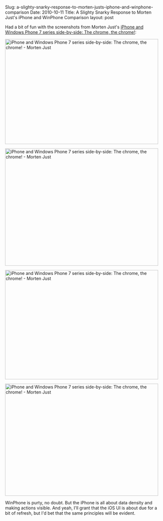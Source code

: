 Slug: a-slighty-snarky-response-to-morten-justs-iphone-and-winphone-comparison
Date: 2010-10-11
Title: A Slighty Snarky Response to Morten Just's iPhone and WinPhone Comparison
layout: post


Had a bit of fun with the screenshots from Morten Just's [iPhone and Windows Phone 7 series side-by-side: The chrome, the chrome!](http://mortenjust.com/2010/02/17/iphone-and-windows-phone-7-series-side-by-side-the-chrome-the-chrome/):

<a href="http://www.flickr.com/photos/redmonk/5072145100/" title="iPhone and Windows Phone 7 series side-by-side: The chrome, the chrome! - Morten Just by steve-ivy, on Flickr"><img src="https://farm5.static.flickr.com/4153/5072145100_8351f438e7.jpg" width="500" height="343" alt="iPhone and Windows Phone 7 series side-by-side: The chrome, the chrome! - Morten Just" /></a>

<a href="http://www.flickr.com/photos/redmonk/5072159014/" title="iPhone and Windows Phone 7 series side-by-side: The chrome, the chrome! - Morten Just by steve-ivy, on Flickr"><img src="https://farm5.static.flickr.com/4105/5072159014_c1f1672a00.jpg" width="500" height="383" alt="iPhone and Windows Phone 7 series side-by-side: The chrome, the chrome! - Morten Just" /></a>

<a href="http://www.flickr.com/photos/redmonk/5072171092/" title="iPhone and Windows Phone 7 series side-by-side: The chrome, the chrome! - Morten Just by steve-ivy, on Flickr"><img src="https://farm5.static.flickr.com/4110/5072171092_53f7c6b05d.jpg" width="500" height="357" alt="iPhone and Windows Phone 7 series side-by-side: The chrome, the chrome! - Morten Just" /></a>

<a href="http://www.flickr.com/photos/redmonk/5072197936/" title="iPhone and Windows Phone 7 series side-by-side: The chrome, the chrome! - Morten Just by steve-ivy, on Flickr"><img src="https://farm5.static.flickr.com/4091/5072197936_1d29616e81.jpg" width="500" height="366" alt="iPhone and Windows Phone 7 series side-by-side: The chrome, the chrome! - Morten Just" /></a>

WinPhone is purty, no doubt. But the iPhone is all about data density and making actions visible. And yeah, I'll grant that the iOS UI is about due for a bit of refresh, but I'd bet that the same principles will be evident.
